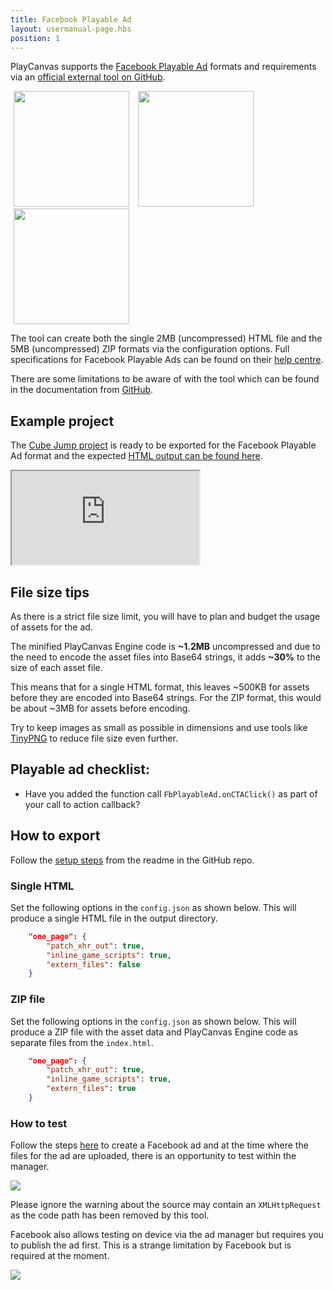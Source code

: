 ```yaml
---
title: Facebook Playable Ad
layout: usermanual-page.hbs
position: 1
---
```


PlayCanvas supports the [Facebook Playable Ad][1] formats and requirements via an [official external tool on GitHub][2].

<img src="/images/user-manual/publishing/playable-ads/fb-playable-ads/bitmoji-creator.gif" width="185px" style="margin:0px 5px; display:inline;"></img> <img src="/images/user-manual/publishing/playable-ads/fb-playable-ads/cube-jump.gif" width="185px" style="margin:0px 5px; display:inline;"></img> <img src="/images/user-manual/publishing/playable-ads/fb-playable-ads/flappy-bird.gif" width="185px" style="margin:0px 5px; display:inline;"></img>

The tool can create both the single 2MB (uncompressed) HTML file and the 5MB (uncompressed) ZIP formats via the configuration options. Full specifications for Facebook Playable Ads can be found on their [help centre][3].

There are some limitations to be aware of with the tool which can be found in the documentation from [GitHub][2].


## Example project

The [Cube Jump project][5] is ready to be exported for the Facebook Playable Ad format and the expected [HTML output can be found here][6].

<iframe src="https://playcanv.as/e/p/Hywjl9Bh/"></iframe>


## File size tips

As there is a strict file size limit, you will have to plan and budget the usage of assets for the ad.

The minified PlayCanvas Engine code is **\~1.2MB** uncompressed and due to the need to encode the asset files into Base64 strings, it adds **\~30%** to the size of each asset file.

This means that for a single HTML format, this leaves \~500KB for assets before they are encoded into Base64 strings. For the ZIP format, this would be about \~3MB for assets before encoding.

Try to keep images as small as possible in dimensions and use tools like [TinyPNG][4] to reduce file size even further.

## Playable ad checklist:

* Have you added the function call `FbPlayableAd.onCTAClick()` as part of your call to action callback?

## How to export

Follow the [setup steps][7] from the readme in the GitHub repo.

### Single HTML

Set the following options in the `config.json` as shown below. This will produce a single HTML file in the output directory.

```json
    "one_page": {
        "patch_xhr_out": true,
        "inline_game_scripts": true,
        "extern_files": false
    }
```

### ZIP file

Set the following options in the `config.json` as shown below. This will produce a ZIP file with the asset data and PlayCanvas Engine code as separate files from the `index.html`.

```json
    "one_page": {
        "patch_xhr_out": true,
        "inline_game_scripts": true,
        "extern_files": true
    }
```

### How to test

Follow the steps [here][fb-ad-creation-guide] to create a Facebook ad and at the time where the files for the ad are uploaded, there is an opportunity to test within the manager.

<img src="/images/user-manual/publishing/playable-ads/fb-playable-ads/fb-playable-ad-tester.jpg">

Please ignore the warning about the source may contain an `XMLHttpRequest` as the code path has been removed by this tool.

Facebook also allows testing on device via the ad manager but requires you to publish the ad first. This is a strange limitation by Facebook but is required at the moment.

<img src="/images/user-manual/publishing/playable-ads/fb-playable-ads/fb-playable-ad-preview-device.jpg">

[1]: https://www.facebook.com/business/ads/playable-ad-format
[2]: https://github.com/playcanvas/playcanvas-rest-api-tools#converting-a-project-into-a-single-html-file
[3]: https://www.facebook.com/business/help/412951382532338
[4]: https://tinypng.com/
[5]: https://playcanvas.com/project/354998/overview/cube-jump-playable-ad-for-fb
[6]: /downloads/fb-playable-ad-cube-jump-html.zip
[7]: https://github.com/playcanvas/playcanvas-rest-api-tools#setup
[fb-ad-creation-guide]: https://www.facebook.com/business/help/338940216641734
